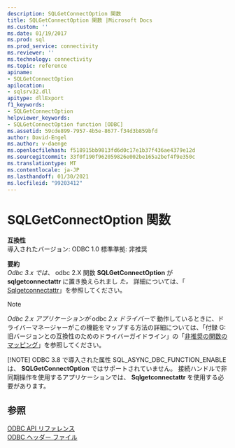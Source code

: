 ```yaml
---
description: SQLGetConnectOption 関数
title: SQLGetConnectOption 関数 |Microsoft Docs
ms.custom: ''
ms.date: 01/19/2017
ms.prod: sql
ms.prod_service: connectivity
ms.reviewer: ''
ms.technology: connectivity
ms.topic: reference
apiname:
- SQLGetConnectOption
apilocation:
- sqlsrv32.dll
apitype: dllExport
f1_keywords:
- SQLGetConnectOption
helpviewer_keywords:
- SQLGetConnectOption function [ODBC]
ms.assetid: 59cde899-7957-4b5e-8677-f34d3b859bfd
author: David-Engel
ms.author: v-daenge
ms.openlocfilehash: f518915bb9813fd6d0c17e1b37f436ae4379e12d
ms.sourcegitcommit: 33f0f190f962059826e002be165a2bef4f9e350c
ms.translationtype: MT
ms.contentlocale: ja-JP
ms.lasthandoff: 01/30/2021
ms.locfileid: "99203412"
---
```

# <a name="sqlgetconnectoption-function"></a>SQLGetConnectOption 関数
**互換性**  
 導入されたバージョン: ODBC 1.0 標準準拠: 非推奨  
  
 **要約**  
 *Odbc 3.x では、* odbc 2.X 関数 **SQLGetConnectOption** が **sqlgetconnectattr** に置き換えられまし *た。* 詳細については、「 [Sqlgetconnectattr](../../../odbc/reference/syntax/sqlgetconnectattr-function.md)」を参照してください。  
  
> [!NOTE]
>  *Odbc 2.x アプリケーションが* odbc *2.x ドライバーで* 動作しているときに、ドライバーマネージャーがこの機能をマップする方法の詳細については、「付録 G: 旧バージョンとの互換性のためのドライバーガイドライン」の「[非推奨の関数のマッピング](../../../odbc/reference/appendixes/mapping-deprecated-functions.md)」を参照してください。  
> 
> [!NOTE]
>  ODBC 3.8 で導入された属性 SQL_ASYNC_DBC_FUNCTION_ENABLE は、 **SQLGetConnectOption** ではサポートされていません。 接続ハンドルで非同期操作を使用するアプリケーションでは、 **Sqlgetconnectattr** を使用する必要があります。  
  
## <a name="see-also"></a>参照  
 [ODBC API リファレンス](../../../odbc/reference/syntax/odbc-api-reference.md)   
 [ODBC ヘッダー ファイル](../../../odbc/reference/install/odbc-header-files.md)
